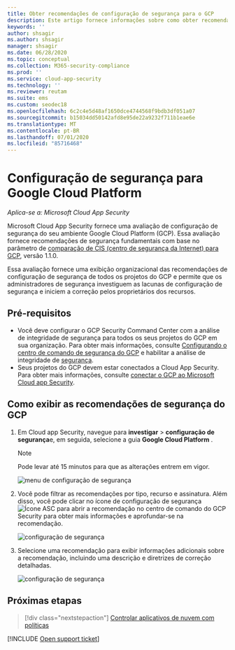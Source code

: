```yaml
---
title: Obter recomendações de configuração de segurança para o GCP
description: Este artigo fornece informações sobre como obter recomendações de configuração de segurança no Cloud App Security integrando com Google Cloud Platform.
keywords: ''
author: shsagir
ms.author: shsagir
manager: shsagir
ms.date: 06/28/2020
ms.topic: conceptual
ms.collection: M365-security-compliance
ms.prod: ''
ms.service: cloud-app-security
ms.technology: ''
ms.reviewer: reutam
ms.suite: ems
ms.custom: seodec18
ms.openlocfilehash: 6c2c4e5d48af1650dce4744568f9bdb3df051a07
ms.sourcegitcommit: b15034dd50142afd8e95de22a9232f711b1eae6e
ms.translationtype: MT
ms.contentlocale: pt-BR
ms.lasthandoff: 07/01/2020
ms.locfileid: "85716468"
---
```

# <a name="security-configuration-for-google-cloud-platform"></a>Configuração de segurança para Google Cloud Platform

*Aplica-se a: Microsoft Cloud App Security*

Microsoft Cloud App Security fornece uma avaliação de configuração de segurança do seu ambiente Google Cloud Platform (GCP). Essa avaliação fornece recomendações de segurança fundamentais com base no parâmetro de [comparação de CIS (centro de segurança da Internet) para GCP](https://www.cisecurity.org/benchmark/google_cloud_computing_platform/), versão 1.1.0.

Essa avaliação fornece uma exibição organizacional das recomendações de configuração de segurança de todos os projetos do GCP e permite que os administradores de segurança investiguem as lacunas de configuração de segurança e iniciem a correção pelos proprietários dos recursos.

## <a name="prerequisites"></a>Pré-requisitos

- Você deve configurar o GCP Security Command Center com a análise de integridade de segurança para todos os seus projetos do GCP em sua organização. Para obter mais informações, consulte [Configurando o centro de comando de segurança do GCP](https://cloud.google.com/security-command-center/docs/quickstart-scc-setup) e habilitar a análise de integridade de [segurança](https://cloud.google.com/security-command-center/docs/how-to-use-security-health-analytics).
- Seus projetos do GCP devem estar conectados a Cloud App Security. Para obter mais informações, consulte [conectar o GCP ao Microsoft Cloud app Security](connect-google-gcp-to-microsoft-cloud-app-security.md).

## <a name="how-to-view-gcp-security-recommendations"></a>Como exibir as recomendações de segurança do GCP

1. Em Cloud app Security, navegue para **investigar**  >  **configuração de segurança**e, em seguida, selecione a guia **Google Cloud Platform** .

    > [!NOTE]
    > Pode levar até 15 minutos para que as alterações entrem em vigor.

    ![menu de configuração de segurança](media/security-configuration-menu.png)

1. Você pode filtrar as recomendações por tipo, recurso e assinatura. Além disso, você pode clicar no ícone de configuração de segurança ![Ícone ASC](media/asc-icon.png) para abrir a recomendação no centro de comando do GCP Security para obter mais informações e aprofundar-se na recomendação.

    ![configuração de segurança](media/security-configuration-gcp.png)

1. Selecione uma recomendação para exibir informações adicionais sobre a recomendação, incluindo uma descrição e diretrizes de correção detalhadas.

    ![configuração de segurança](media/security-configuration-gcp-details.png)

## <a name="next-steps"></a>Próximas etapas

> [!div class="nextstepaction"]
> [Controlar aplicativos de nuvem com políticas](control-cloud-apps-with-policies.md)

[!INCLUDE [Open support ticket](includes/support.md)]
